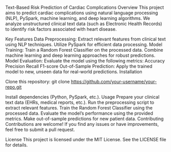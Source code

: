 Text-Based Risk Prediction of Cardiac Complications
Overview
This project aims to predict cardiac complications using natural language processing (NLP), PySpark, machine learning, and deep learning algorithms. We analyze unstructured clinical text data (such as Electronic Health Records) to identify risk factors associated with heart disease.

Key Features
Data Preprocessing:
Extract relevant features from clinical text using NLP techniques.
Utilize PySpark for efficient data processing.
Model Training:
Train a Random Forest Classifier on the processed data.
Combine machine learning and deep learning approaches for robust predictions.
Model Evaluation:
Evaluate the model using the following metrics:
Accuracy
Precision
Recall
F1-score
Out-of-Sample Prediction:
Apply the trained model to new, unseen data for real-world predictions.
Installation

Clone this repository:
git clone https://github.com/your-username/your-repo.git

Install dependencies (Python, PySpark, etc.).
Usage
Prepare your clinical text data (EHRs, medical reports, etc.).
Run the preprocessing script to extract relevant features.
Train the Random Forest Classifier using the processed data.
Evaluate the model’s performance using the provided metrics.
Make out-of-sample predictions for new patient data.
Contributing
Contributions are welcome! If you find any issues or have improvements, feel free to submit a pull request.

License
This project is licensed under the MIT License. See the LICENSE file for details.


